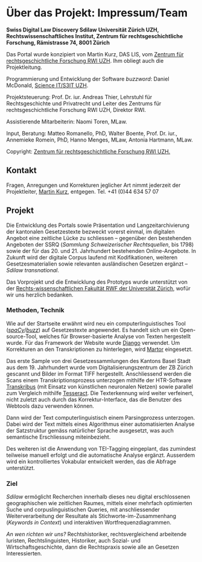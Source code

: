 <br><br>

# Über das Projekt: Impressum/Team

**Swiss Digital Law Discovery Sdilaw**
**Universität Zürich UZH, Rechtswissenschaftliches Institut, Zentrum für rechtsgeschichtliche Forschung, Rämistrasse 74, 8001 Zürich**

Das Portal wurde konzipiert von Martin Kurz, DAS LIS, vom [Zentrum für rechtsgeschichtliche Forschung RWI UZH](https://www.ius.uzh.ch/de/research/units/zrf/altejuristischebibliothek.html). Ihm obliegt auch die Projektleitung.

Programmierung und Entwicklung der Software *buzzword*: Daniel McDonald, [Science IT/S3IT UZH](https://www.zi.uzh.ch/en/teaching-and-research/science-it/about.html).

Projektsteuerung: Prof. Dr. iur. Andreas Thier, Lehrstuhl für Rechtsgeschichte und Privatrecht und Leiter des Zentrums für rechtsgeschichtliche Forschung RWI UZH, Direktor RWI.

Assistierende Mitarbeiterin: Naomi Toren, MLaw.

Input, Beratung: Matteo Romanello, PhD, Walter Boente, Prof. Dr. iur., Annemieke Romein, PhD, Hanno Menges, MLaw, Antonia Hartmann, MLaw.

Copyright: [Zentrum für rechtsgeschichtliche Forschung RWI UZH.](https://www.ius.uzh.ch/de/research/units/zrf/altejuristischebibliothek.html)

## Kontakt

Fragen, Anregungen und Korrekturen jeglicher Art nimmt jederzeit der Projektleiter, [Martin Kurz](mailto:martin.kurz@rwi.uzh.ch), entgegen. Tel. +41 (0)44 634 57 07

## Projekt

Die Entwicklung des Portals sowie Präsentation und Langzeitarchivierung der kantonalen Gesetzestexte bezweckt vorerst einmal, im digitalen Angebot eine zeitliche Lücke zu schliessen – gegenüber den bestehenden Angeboten der SSRQ (*Sammlung Schweizerischer Rechtsquellen*, bis 1798) sowie der für das 20. und 21. Jahrhundert bestehenden Online-Angebote. In Zukunft wird der digitale Corpus laufend mit Kodifikationen, weiteren Gesetzesmaterialien sowie relevanten ausländischen Gesetzen ergänzt – *Sdilaw transnational*.

Das Vorprojekt und die Entwicklung des Prototyps wurde unterstützt von der [Rechts-wissenschaftlichen Fakultät RWF der Universität Zürich](https://www.ius.uzh.ch/de.html), wofür wir uns herzlich bedanken.  

### Methoden, Technik

Wie auf der Startseite erwähnt wird neu ein computerlinguistisches Tool ([*spaCy*](https://spacy.io)/[*buzz*](https://buzz.readthedocs.io/en/latest/)) auf Gesetzestexte angewendet. Es handelt sich um ein Open-source-Tool, welches für Browser-basierte Analyse von Texten hergestellt wurde. Für das Framework der Website wurde [Django](https://www.djangoproject.com/) verwendet. Um Korrekturen an den Transkriptionen zu hinterlegen, wird [Martor](https://github.com/agusmakmun/django-markdown-editor) eingesetzt. 

Das erste Sample von drei Gesetzessammlungen des Kantons Basel Stadt aus dem 19. Jahrhundert wurde vom Digitalisierungszentrum der ZB Zürich gescannt und Bilder im Format TIFF hergestellt. Anschliessend werden die Scans einem Transkriptionsprozess unterzogen mithilfe der HTR-Software [Transkribus](https://transkribus.eu/Transkribus/) (mit Einsatz von künstlichen neuronalen Netzen) sowie parallel zum Vergleich mithilfe [Tesseract](https://opensource.google/projects/tesseract). Die Texterkennung wird weiter verfeinert, nicht zuletzt auch durch das Korrektur-Interface, das die Benutzer des Webtools dazu verwenden können.

Dann wird der Text computerlinguistisch einem Parsingprozess unterzogen. Dabei wird der Text mittels eines Algorithmus einer automatisierten Analyse der Satzstruktur gemäss natürlicher Sprache ausgesetzt, was auch semantische Erschliessung miteinbezieht. 

Des weiteren ist die Anwendung von TEI-Tagging eingeplant, das zumindest teilweise manuell erfolgt und die automatische Analyse ergänzt. Ausserdem wird ein kontrolliertes Vokabular entwickelt werden, das die Abfrage unterstützt.

### Ziel

*Sdilaw* ermöglicht Recherchen innerhalb dieses neu digital erschlossenen geographischen wie zeitlichen Raumes, mittels einer mehrfach optimierten Suche und corpuslinguistischen     Queries, mit anschliessender Weiterverarbeitung der Resultate als Stichworte-im-Zusammenhang (*Keywords in Context*) und interaktiven Wortfrequenzdiagrammen.

*An wen richten wir uns?* Rechtshistoriker, rechtsvergleichend arbeitende Iuristen, Rechtslinguisten, Historiker, auch Sozial- und Wirtschaftsgeschichte, dann die Rechtspraxis sowie alle an Gesetzen Interessierten. 
